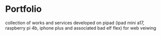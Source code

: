 # Portfolio
collection of works and services developed on pipad (ipad mini a17, raspberry pi 4b, iphone plus and associated bad elf flex) for web veiwing
